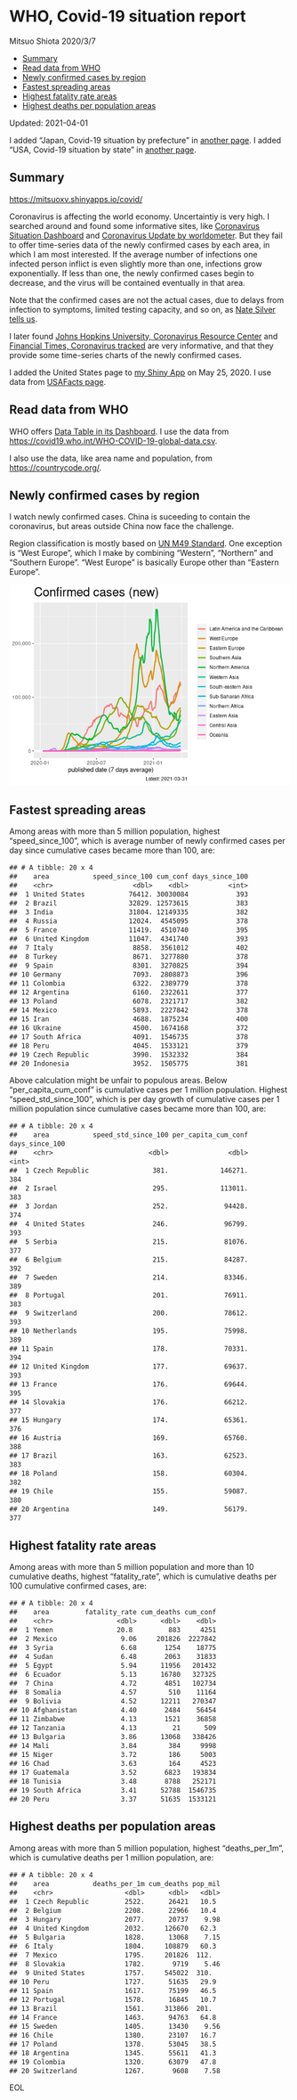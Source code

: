 WHO, Covid-19 situation report
================
Mitsuo Shiota
2020/3/7

-   [Summary](#summary)
-   [Read data from WHO](#read-data-from-who)
-   [Newly confirmed cases by region](#newly-confirmed-cases-by-region)
-   [Fastest spreading areas](#fastest-spreading-areas)
-   [Highest fatality rate areas](#highest-fatality-rate-areas)
-   [Highest deaths per population
    areas](#highest-deaths-per-population-areas)

Updated: 2021-04-01

I added “Japan, Covid-19 situation by prefecture” in [another
page](Japan.md). I added “USA, Covid-19 situation by state” in [another
page](USA.md).

## Summary

<https://mitsuoxv.shinyapps.io/covid/>

Coronavirus is affecting the world economy. Uncertaintiy is very high. I
searched around and found some informative sites, like [Coronavirus
Situation
Dashboard](https://who.maps.arcgis.com/apps/opsdashboard/index.html#/c88e37cfc43b4ed3baf977d77e4a0667)
and [Coronavirus Update by
worldometer](https://www.worldometers.info/coronavirus/). But they fail
to offer time-series data of the newly confirmed cases by each area, in
which I am most interested. If the average number of infections one
infected person inflict is even slightly more than one, infections grow
exponentially. If less than one, the newly confirmed cases begin to
decrease, and the virus will be contained eventually in that area.

Note that the confirmed cases are not the actual cases, due to delays
from infection to symptoms, limited testing capacity, and so on, as
[Nate Silver tells
us](https://fivethirtyeight.com/features/coronavirus-case-counts-are-meaningless/).

I later found [Johns Hopkins University, Coronavirus Resource
Center](https://coronavirus.jhu.edu/) and [Financial Times, Coronavirus
tracked](https://www.ft.com/content/a26fbf7e-48f8-11ea-aeb3-955839e06441)
are very informative, and that they provide some time-series charts of
the newly confirmed cases.

I added the United States page to [my Shiny
App](https://mitsuoxv.shinyapps.io/covid/) on May 25, 2020. I use data
from [USAFacts
page](https://usafacts.org/visualizations/coronavirus-covid-19-spread-map/).

## Read data from WHO

WHO offers [Data Table in its Dashboard](https://covid19.who.int/table).
I use the data from
<https://covid19.who.int/WHO-COVID-19-global-data.csv>.

I also use the data, like area name and population, from
<https://countrycode.org/>.

## Newly confirmed cases by region

I watch newly confirmed cases. China is suceeding to contain the
coronavirus, but areas outside China now face the challenge.

Region classification is mostly based on [UN M49
Standard](https://unstats.un.org/unsd/methodology/m49/). One exception
is “West Europe”, which I make by combining “Western”, “Northern” and
“Southern Europe”. “West Europe” is basically Europe other than “Eastern
Europe”.

![](README_files/figure-gfm/chart-1.png)<!-- -->

## Fastest spreading areas

Among areas with more than 5 million population, highest
“speed\_since\_100”, which is average number of newly confirmed cases
per day since cumulative cases became more than 100, are:

    ## # A tibble: 20 x 4
    ##    area           speed_since_100 cum_conf days_since_100
    ##    <chr>                    <dbl>    <dbl>          <int>
    ##  1 United States           76412. 30030084            393
    ##  2 Brazil                  32829. 12573615            383
    ##  3 India                   31804. 12149335            382
    ##  4 Russia                  12024.  4545095            378
    ##  5 France                  11419.  4510740            395
    ##  6 United Kingdom          11047.  4341740            393
    ##  7 Italy                    8858.  3561012            402
    ##  8 Turkey                   8671.  3277880            378
    ##  9 Spain                    8301.  3270825            394
    ## 10 Germany                  7093.  2808873            396
    ## 11 Colombia                 6322.  2389779            378
    ## 12 Argentina                6160.  2322611            377
    ## 13 Poland                   6078.  2321717            382
    ## 14 Mexico                   5893.  2227842            378
    ## 15 Iran                     4688.  1875234            400
    ## 16 Ukraine                  4500.  1674168            372
    ## 17 South Africa             4091.  1546735            378
    ## 18 Peru                     4045.  1533121            379
    ## 19 Czech Republic           3990.  1532332            384
    ## 20 Indonesia                3952.  1505775            381

Above calculation might be unfair to populous areas. Below
“per\_capita\_cum\_conf” is cumulative cases per 1 million population.
Highest “speed\_std\_since\_100”, which is per day growth of cumulative
cases per 1 million population since cumulative cases became more than
100, are:

    ## # A tibble: 20 x 4
    ##    area           speed_std_since_100 per_capita_cum_conf days_since_100
    ##    <chr>                        <dbl>               <dbl>          <int>
    ##  1 Czech Republic                381.             146271.            384
    ##  2 Israel                        295.             113011.            383
    ##  3 Jordan                        252.              94428.            374
    ##  4 United States                 246.              96799.            393
    ##  5 Serbia                        215.              81076.            377
    ##  6 Belgium                       215.              84287.            392
    ##  7 Sweden                        214.              83346.            389
    ##  8 Portugal                      201.              76911.            383
    ##  9 Switzerland                   200.              78612.            393
    ## 10 Netherlands                   195.              75998.            389
    ## 11 Spain                         178.              70331.            394
    ## 12 United Kingdom                177.              69637.            393
    ## 13 France                        176.              69644.            395
    ## 14 Slovakia                      176.              66212.            377
    ## 15 Hungary                       174.              65361.            376
    ## 16 Austria                       169.              65760.            388
    ## 17 Brazil                        163.              62523.            383
    ## 18 Poland                        158.              60304.            382
    ## 19 Chile                         155.              59087.            380
    ## 20 Argentina                     149.              56179.            377

## Highest fatality rate areas

Among areas with more than 5 million population and more than 10
cumulative deaths, highest “fatality\_rate”, which is cumulative deaths
per 100 cumulative confirmed cases, are:

    ## # A tibble: 20 x 4
    ##    area         fatality_rate cum_deaths cum_conf
    ##    <chr>                <dbl>      <dbl>    <dbl>
    ##  1 Yemen                20.8         883     4251
    ##  2 Mexico                9.06     201826  2227842
    ##  3 Syria                 6.68       1254    18775
    ##  4 Sudan                 6.48       2063    31833
    ##  5 Egypt                 5.94      11956   201432
    ##  6 Ecuador               5.13      16780   327325
    ##  7 China                 4.72       4851   102734
    ##  8 Somalia               4.57        510    11164
    ##  9 Bolivia               4.52      12211   270347
    ## 10 Afghanistan           4.40       2484    56454
    ## 11 Zimbabwe              4.13       1521    36858
    ## 12 Tanzania              4.13         21      509
    ## 13 Bulgaria              3.86      13068   338426
    ## 14 Mali                  3.84        384     9998
    ## 15 Niger                 3.72        186     5003
    ## 16 Chad                  3.63        164     4523
    ## 17 Guatemala             3.52       6823   193834
    ## 18 Tunisia               3.48       8788   252171
    ## 19 South Africa          3.41      52788  1546735
    ## 20 Peru                  3.37      51635  1533121

## Highest deaths per population areas

Among areas with more than 5 million population, highest
“deaths\_per\_1m”, which is cumulative deaths per 1 million population,
are:

    ## # A tibble: 20 x 4
    ##    area           deaths_per_1m cum_deaths pop_mil
    ##    <chr>                  <dbl>      <dbl>   <dbl>
    ##  1 Czech Republic         2522.      26421   10.5 
    ##  2 Belgium                2208.      22966   10.4 
    ##  3 Hungary                2077.      20737    9.98
    ##  4 United Kingdom         2032.     126670   62.3 
    ##  5 Bulgaria               1828.      13068    7.15
    ##  6 Italy                  1804.     108879   60.3 
    ##  7 Mexico                 1795.     201826  112.  
    ##  8 Slovakia               1782.       9719    5.46
    ##  9 United States          1757.     545022  310.  
    ## 10 Peru                   1727.      51635   29.9 
    ## 11 Spain                  1617.      75199   46.5 
    ## 12 Portugal               1578.      16845   10.7 
    ## 13 Brazil                 1561.     313866  201.  
    ## 14 France                 1463.      94763   64.8 
    ## 15 Sweden                 1405.      13430    9.56
    ## 16 Chile                  1380.      23107   16.7 
    ## 17 Poland                 1378.      53045   38.5 
    ## 18 Argentina              1345.      55611   41.3 
    ## 19 Colombia               1320.      63079   47.8 
    ## 20 Switzerland            1267.       9608    7.58

EOL
